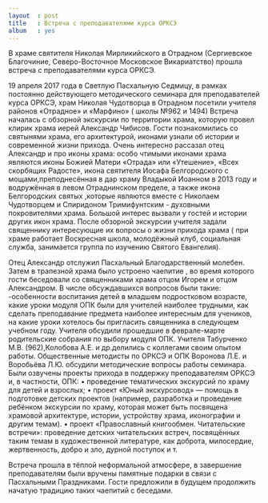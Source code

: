 ```yaml
---
layout  : post
title   : Встреча с преподавателями курса ОРКСЭ
album   : yes
---
```


В храме святителя Николая Мирликийского в Отрадном (Сергиевское Благочиние, Северо-Восточное Московское Викариатство) прошла встреча с преподавателями курса ОРКСЭ.

19 апреля 2017 года  в  Светлую Пасхальную Седмицу, в рамках  постоянно действующего методического семинара для преподавателей курса ОРКСЭ,  храм Николая Чудотворца в Отрадном посетили учителя районов «Отрадное» и «Марфино» ( школы №962 и 1494)
 Встреча началась с обзорной экскурсии по территории храма, которую провел клирик храма иерей  Александр Чибисов.  Гости познакомились со святынями храма, его архитектурой, иконами  узнали об истории и современной жизни прихода.
Очень интересно рассазал отец Александр и про иконы храма: особо чтимыми  иконами храма являются иконы Божией Матери «Отрада» или «Утешение», «Всех скорбящих Радосте», икона святителя Иосафа Белгородского с мощами,преподнесённая в дар храму Владыкой Иоанном в 2013 году и водружённая в левом Отраднинском  пределе, а также  икона Белгородских святых ,которые являются  вместе с Николаем Чудотворцем и Спиридоном Тримифунтским -  духовными покровителями храма.
Большой интерес вызвали у гостей и истории других икон храма. После обзорной экскурсии учителя задали  священнику интересующие их вопросы о жизни прихода храма ( при храме  работает Воскресная школа, молодёжный клуб, социальная служба, занимается группа  по изучению Святого Евангелия). 

Отец Александр  отслужил Пасхальный Благодарственный молебен. Затем в трапезной храма было устроено чаепитие , во время которого гости беседовали со священниками храма отцом Игорем и отцом Александром.  В числе обсуждавшихся вопросов были такие:
-особенности воспитания детей в младшем подростковом возрасте,  какие уроки модуля ОПК были для учителей наиболее трудными, как сделать преподавание предмета наиболее интересным для учеников,  на какие уроки хотелось бы пригласить священника в следующем учебном году.
Учителя обсудили прошедшие в феврале-марте  родительские собрания по выбору модуля ОПК.
Учителя Табурченко М.В. (962),Колобова А.Е. и др.делились с коллегами своим опытом работы.
Общественные методисты по ОРКСЭ и ОПК Воронова Л.Е. и Воробьёва Л.Ю. обсудили  методические вопросы работы семинара.
Были озвучены проекты прихода в поддержку преподавателям ОРКСЭ и, в частности, ОПК:
•	проведение тематических экскурсий по храму для детей и взрослых;
•	проект «Юный экскурсовод» — помощь в подготовке детских проектов (например, разработка и проведение ребёнком экскурсии по храму, которая может быть посвящена храмовой архитектуре, истории, устройству храма, иконографии и другим темам).
•	проект «Православный книгообмен. Читательские встречи»: проведение детских читательских встреч, посвящённых таким темам в художественной литературе, как доброта, милосердие, жертвенность, добро и зло, дурной поступок и т. 

Встреча прошла в тёплой неформальной атмосфере,  в завершение преподавателям были вручены памятные  подарки в связи с Пасхальными Праздниками. Гости предложили в будущем продолжить начатую традицию таких чаепитий с беседами.

